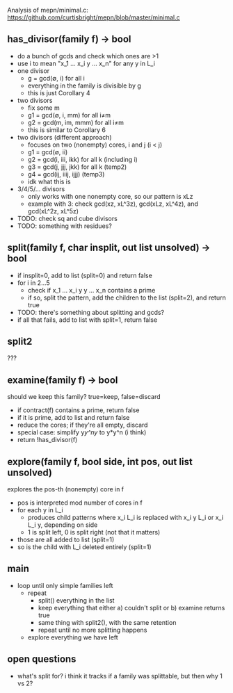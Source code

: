 Analysis of mepn/minimal.c: https://github.com/curtisbright/mepn/blob/master/minimal.c

has_divisor(family f) -> bool
-----------------------------
- do a bunch of gcds and check which ones are >1
- use i to mean "x_1 ... x_i y ... x_n" for any y in L_i
- one divisor
  - g = gcd(∅, i) for all i
  - everything in the family is divisible by g
  - this is just Corollary 4
- two divisors
  - fix some m
  - g1 = gcd(∅, i, mm) for all i≠m
  - g2 = gcd(m, im, mmm) for all i≠m
  - this is similar to Corollary 6
- two divisors (different approach)
  - focuses on two (nonempty) cores, i and j (i < j)
  - g1 = gcd(∅, ii)
  - g2 = gcd(i, iii, ikk) for all k (including i)
  - g3 = gcd(j, jjj, jkk) for all k (temp2)
  - g4 = gcd(ij, iiij, ijjj) (temp3)
  - idk what this is
- 3/4/5/... divisors
  - only works with one nonempty core, so our pattern is xLz
  - example with 3: check gcd(xz, xL^3z), gcd(xLz, xL^4z), and gcd(xL^2z, xL^5z)
- TODO: check sq and cube divisors
- TODO: something with residues?

split(family f, char insplit, out list unsolved) -> bool
--------------------------------------------------------
- if insplit=0, add to list (split=0) and return false
- for i in 2...5
  - check if x_1 ... x_i y y ... x_n contains a prime
  - if so, split the pattern, add the children to the list (split=2), and return true
- TODO: there's something about splitting and gcds?
- if all that fails, add to list with split=1, return false

split2
------
???

examine(family f) -> bool
-------------------------
should we keep this family? true=keep, false=discard
- if contract(f) contains a prime, return false
- if it is prime, add to list and return false
- reduce the cores; if they're all empty, discard
- special case: simplify y*y^ny* to y*y^n (i think)
- return !has_divisor(f)

explore(family f, bool side, int pos, out list unsolved)
--------------------------------------------------------
explores the pos-th (nonempty) core in f
- pos is interpreted mod number of cores in f
- for each y in L_i
  - produces child patterns where x_i L_i is replaced with x_i y L_i or x_i L_i y, depending on side
  - 1 is split left, 0 is split right (not that it matters)
- those are all added to list (split=1)
- so is the child with L_i deleted entirely (split=1)  

main
----
- loop until only simple families left
  - repeat
    - split() everything in the list
    - keep everything that either a) couldn't split or b) examine returns true
    - same thing with split2(), with the same retention
    - repeat until no more splitting happens
  - explore everything we have left


open questions
--------------
- what's split for? i think it tracks if a family was splittable, but then why 1 vs 2?
